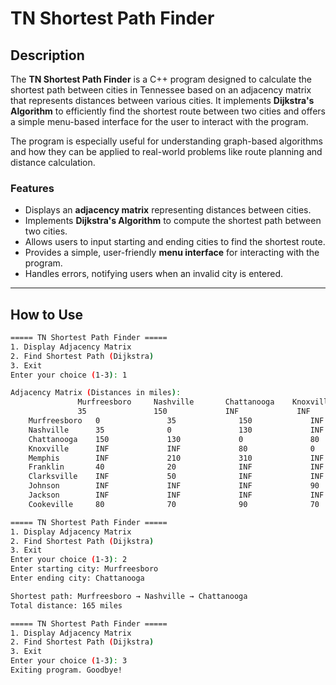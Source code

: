 # TN Shortest Path Finder

## Description
The **TN Shortest Path Finder** is a C++ program designed to calculate the shortest path between cities in Tennessee based on an adjacency matrix that represents distances between various cities. It implements **Dijkstra's Algorithm** to efficiently find the shortest route between two cities and offers a simple menu-based interface for the user to interact with the program.

The program is especially useful for understanding graph-based algorithms and how they can be applied to real-world problems like route planning and distance calculation.

### Features
- Displays an **adjacency matrix** representing distances between cities.
- Implements **Dijkstra's Algorithm** to compute the shortest path between two cities.
- Allows users to input starting and ending cities to find the shortest route.
- Provides a simple, user-friendly **menu interface** for interacting with the program.
- Handles errors, notifying users when an invalid city is entered.

---

## How to Use
```bash
===== TN Shortest Path Finder =====
1. Display Adjacency Matrix
2. Find Shortest Path (Dijkstra)
3. Exit
Enter your choice (1-3): 1

Adjacency Matrix (Distances in miles):
               Murfreesboro     Nashville       Chattanooga    Knoxville       Memphis         Franklin        Clarksville     Johnson         Jackson         Cookeville     
               35               150             INF             INF             INF             40              INF             INF             INF             80              
    Murfreesboro   0               35              150             INF             INF             40              INF             INF             INF             80              
    Nashville      35              0               130             INF             210             20              50              INF             INF             70              
    Chattanooga    150             130             0               80              310             INF             INF             INF             INF             90              
    Knoxville      INF             INF             80              0               INF             INF             INF             90              INF             70              
    Memphis        INF             210             310             INF             0               190             230             INF             85              INF             
    Franklin       40              20              INF             INF             190             0               60              INF             INF             INF             
    Clarksville    INF             50              INF             INF             230             60              0               INF             140             INF             
    Johnson        INF             INF             INF             90              INF             INF             INF             0               INF             INF             
    Jackson        INF             INF             INF             INF             85              INF             140             INF             0               INF             
    Cookeville     80              70              90              70              INF             INF             INF             INF             INF             0

===== TN Shortest Path Finder =====
1. Display Adjacency Matrix
2. Find Shortest Path (Dijkstra)
3. Exit
Enter your choice (1-3): 2
Enter starting city: Murfreesboro
Enter ending city: Chattanooga

Shortest path: Murfreesboro → Nashville → Chattanooga
Total distance: 165 miles

===== TN Shortest Path Finder =====
1. Display Adjacency Matrix
2. Find Shortest Path (Dijkstra)
3. Exit
Enter your choice (1-3): 3
Exiting program. Goodbye!            
